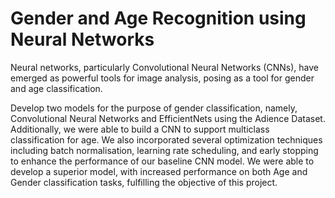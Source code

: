 # Gender and Age Recognition using Neural Networks

Neural networks, particularly Convolutional Neural Networks (CNNs), have emerged as powerful tools for image analysis, posing as a tool for gender and age classification.

Develop two models for the purpose of gender classification, namely, Convolutional Neural Networks and EfficientNets using the Adience Dataset. 
Additionally, we were able to build a CNN to support multiclass classification for age. 
We also incorporated several optimization techniques including batch normalisation, learning rate scheduling, and early stopping to enhance the performance of our baseline CNN model. 
We were able to develop a superior model, with increased performance on both Age and Gender classification tasks, fulfilling the objective of this project.



